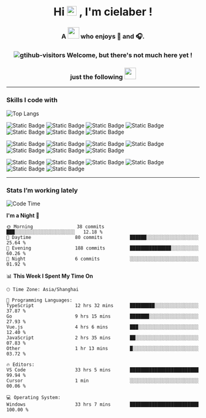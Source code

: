 <div align="center">
  <h1>Hi <img src="https://media.giphy.com/media/hvRJCLFzcasrR4ia7z/giphy.gif" width="25px"> ,  I'm  cielaber ! </h1>
  <h3>A <img src="https://media.giphy.com/media/WUlplcMpOCEmTGBtBW/giphy.gif" width="30">  who enjoys 📸 and 🎧.</h3>
  <h3 valign="center"><img src="https://komarev.com/ghpvc/?username=cielaber&label=Visitor_number&color=brightgreen&style=flat&logo=github" alt="gtihub-visitors" />  Welcome, but there's not much here yet ! </h3>
  <h3>just the following <img src="https://emojis.slackmojis.com/emojis/images/1531849430/4246/blob-sunglasses.gif?1531849430" width="30"/></h3>
</div>

---

<!--
![Visitor Count](https://profile-counter.glitch.me/cielaber/count.svg)
![cielaber's GitHub stats](https://github-readme-stats.vercel.app/api?username=cielaber&show_icons=true&theme=tokyonight)
-->


### Skills I code with
![Top Langs](https://github-readme-stats.vercel.app/api/top-langs/?username=cielaber&layout=compact&theme=tokyonight)

![Static Badge](https://img.shields.io/badge/HTML-%23E34F26?logo=html5&logoColor=ffffff)
![Static Badge](https://img.shields.io/badge/CSS-1572B6?logo=css3&logoColor=ffffff)
![Static Badge](https://img.shields.io/badge/JavaScript-FFCA28?logo=javascript&logoColor=ffffff)
![Static Badge](https://img.shields.io/badge/TypeScript-%233178C6?logo=typescript&logoColor=ffffff)
![Static Badge](https://img.shields.io/badge/Node.js-%23339933?logo=nodedotjs&logoColor=ffffff)
![Static Badge](https://img.shields.io/badge/Electron-%2347848F?logo=electron&logoColor=ffffff)
![Static Badge](https://img.shields.io/badge/Koa-%2333333D?logo=koa&logoColor=ffffff)

![Static Badge](https://img.shields.io/badge/Golang-%2300ADD8?logo=go&logoColor=ffffff)
![Static Badge](https://img.shields.io/badge/MySQL-%234479A1?logo=mysql&logoColor=ffffff)
![Static Badge](https://img.shields.io/badge/Linux-%23FCC624?logo=linux&logoColor=000000)
![Static Badge](https://img.shields.io/badge/Docker-%232496ED?logo=docker&logoColor=ffffff)
![Static Badge](https://img.shields.io/badge/Nginx-%23009639?logo=nginx&logoColor=ffffff)
![Static Badge](https://img.shields.io/badge/S3-%23569A31?logo=amazons3&logoColor=ffffff)
![Static Badge](https://img.shields.io/badge/MQTT-%23660066?logo=mqtt&logoColor=ffffff)

![Static Badge](https://img.shields.io/badge/Vite-%236E9F18?logo=vite&logoColor=ffffff)
![Static Badge](https://img.shields.io/badge/Rollup-%23EC4A3F?logo=rollupdotjs&logoColor=ffffff)
![Static Badge](https://img.shields.io/badge/Echarts-%23AA344D?logo=apacheecharts&logoColor=ffffff)
![Static Badge](https://img.shields.io/badge/Git-%23F05032?logo=git&logoColor=ffffff)
![Static Badge](https://img.shields.io/badge/Less-%231D365D?logo=less&logoColor=ffffff)
![Static Badge](https://img.shields.io/badge/Sass-%23CC6699?logo=sass&logoColor=ffffff)

---

### Stats I’m working lately
<!--START_SECTION:waka-->
![Code Time](http://img.shields.io/badge/Code%20Time-1%2C412%20hrs%202%20mins-blue)

**I'm a Night 🦉** 

```text
🌞 Morning                38 commits          ███░░░░░░░░░░░░░░░░░░░░░░   12.18 % 
🌆 Daytime                80 commits          ██████░░░░░░░░░░░░░░░░░░░   25.64 % 
🌃 Evening                188 commits         ███████████████░░░░░░░░░░   60.26 % 
🌙 Night                  6 commits           ░░░░░░░░░░░░░░░░░░░░░░░░░   01.92 % 
```


📊 **This Week I Spent My Time On** 

```text
🕑︎ Time Zone: Asia/Shanghai

💬 Programming Languages: 
TypeScript               12 hrs 32 mins      █████████░░░░░░░░░░░░░░░░   37.87 % 
Go                       9 hrs 15 mins       ███████░░░░░░░░░░░░░░░░░░   27.93 % 
Vue.js                   4 hrs 6 mins        ███░░░░░░░░░░░░░░░░░░░░░░   12.40 % 
JavaScript               2 hrs 35 mins       ██░░░░░░░░░░░░░░░░░░░░░░░   07.83 % 
Other                    1 hr 13 mins        █░░░░░░░░░░░░░░░░░░░░░░░░   03.72 % 

🔥 Editors: 
VS Code                  33 hrs 5 mins       █████████████████████████   99.94 % 
Cursor                   1 min               ░░░░░░░░░░░░░░░░░░░░░░░░░   00.06 % 

💻 Operating System: 
Windows                  33 hrs 7 mins       █████████████████████████   100.00 % 
```


<!--END_SECTION:waka-->
